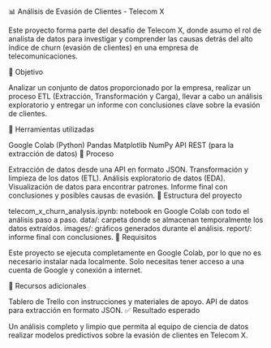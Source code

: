 📊 Análisis de Evasión de Clientes - Telecom X

Este proyecto forma parte del desafío de Telecom X, donde asumo el rol de analista de datos para investigar y comprender las causas detrás del alto índice de churn (evasión de clientes) en una empresa de telecomunicaciones.

🧠 Objetivo

Analizar un conjunto de datos proporcionado por la empresa, realizar un proceso ETL (Extracción, Transformación y Carga), llevar a cabo un análisis exploratorio y entregar un informe con conclusiones clave sobre la evasión de clientes.

🔧 Herramientas utilizadas

Google Colab (Python)
Pandas
Matplotlib
NumPy
API REST (para la extracción de datos)
🚀 Proceso

Extracción de datos desde una API en formato JSON.
Transformación y limpieza de los datos (ETL).
Análisis exploratorio de datos (EDA).
Visualización de datos para encontrar patrones.
Informe final con conclusiones y posibles causas de evasión.
📌 Estructura del proyecto

telecom_x_churn_analysis.ipynb: notebook en Google Colab con todo el análisis paso a paso.
data/: carpeta donde se almacenan temporalmente los datos extraídos.
images/: gráficos generados durante el análisis.
report/: informe final con conclusiones.
📝 Requisitos

Este proyecto se ejecuta completamente en Google Colab, por lo que no es necesario instalar nada localmente. Solo necesitas tener acceso a una cuenta de Google y conexión a internet.

🧩 Recursos adicionales

Tablero de Trello con instrucciones y materiales de apoyo.
API de datos para extracción en formato JSON.
✅ Resultado esperado

Un análisis completo y limpio que permita al equipo de ciencia de datos realizar modelos predictivos sobre la evasión de clientes en Telecom X.
